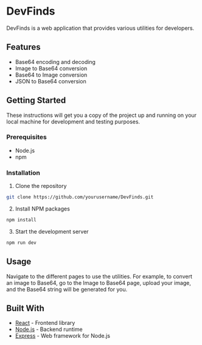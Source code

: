 
# DevFinds

DevFinds is a web application that provides various utilities for developers.

## Features

- Base64 encoding and decoding
- Image to Base64 conversion
- Base64 to Image conversion
- JSON to Base64 conversion

## Getting Started

These instructions will get you a copy of the project up and running on your local machine for development and testing purposes.

### Prerequisites

- Node.js
- npm

### Installation

1. Clone the repository
```sh
git clone https://github.com/yourusername/DevFinds.git
```
2. Install NPM packages
```sh
npm install
```
3. Start the development server
```sh
npm run dev
```

## Usage

Navigate to the different pages to use the utilities. For example, to convert an image to Base64, go to the Image to Base64 page, upload your image, and the Base64 string will be generated for you.


## Built With

- [React](https://reactjs.org/) - Frontend library
- [Node.js](https://nodejs.org/) - Backend runtime
- [Express](https://expressjs.com/) - Web framework for Node.js
